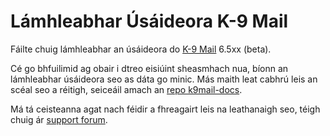 # Lámhleabhar Úsáideora K-9 Mail

Fáilte chuig lámhleabhar an úsáideora do [K-9 Mail](https://k9mail.app/) 6.5xx (beta).

Cé go bhfuilimid ag obair i dtreo eisiúint sheasmhach nua, bíonn an lámhleabhar úsáideora seo as dáta go minic. Más maith leat cabhrú leis an scéal seo a réitigh, seiceáil amach an [repo k9mail-docs](https://github.com/k9mail/k9mail-docs).

Má tá ceisteanna agat nach féidir a fhreagairt leis na leathanaigh seo, téigh chuig ár [support forum](https://forum.k9mail.app/).